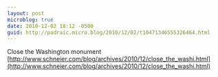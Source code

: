```yaml
---
layout: post
microblog: true
date: 2010-12-02 18:12 -0500
guid: http://padraic.micro.blog/2010/12/02/t10471346555326464.html
---
```

Close the Washington monument  [http://www.schneier.com/blog/archives/2010/12/close_the_washi.html](http://www.schneier.com/blog/archives/2010/12/close_the_washi.html)
